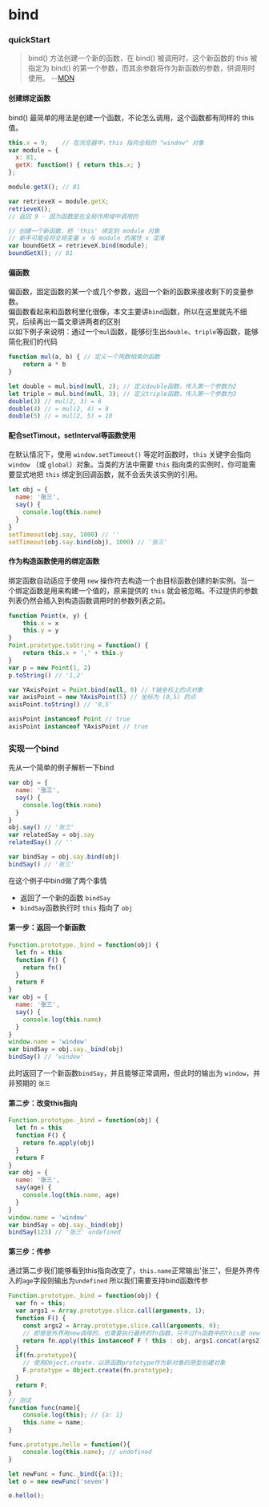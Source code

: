 # bind
### quickStart
> bind() 方法创建一个新的函数，在 bind() 被调用时，这个新函数的 this 被指定为 bind() 的第一个参数，而其余参数将作为新函数的参数，供调用时使用。 --[MDN](https://developer.mozilla.org/zh-CN/docs/Web/JavaScript/Reference/Global_Objects/Function/bind)

#### 创建绑定函数
bind() 最简单的用法是创建一个函数，不论怎么调用，这个函数都有同样的 this 值。
```js
this.x = 9;    // 在浏览器中，this 指向全局的 "window" 对象
var module = {
  x: 81,
  getX: function() { return this.x; }
};

module.getX(); // 81

var retrieveX = module.getX;
retrieveX();
// 返回 9 - 因为函数是在全局作用域中调用的

// 创建一个新函数，把 'this' 绑定到 module 对象
// 新手可能会将全局变量 x 与 module 的属性 x 混淆
var boundGetX = retrieveX.bind(module);
boundGetX(); // 81
```
#### 偏函数
偏函数，固定函数的某一个或几个参数，返回一个新的函数来接收剩下的变量参数。 <br>
偏函数看起来和函数柯里化很像，本文主要讲`bind`函数，所以在这里就先不细究，后续再出一篇文章讲两者的区别 <br>
以如下例子来说明：通过一个`mul`函数，能够衍生出`double`、`triple`等函数，能够简化我们的代码
```js
function mul(a, b) { // 定义一个两数相乘的函数
    return a * b
}

let double = mul.bind(null, 2); // 定义double函数，传入第一个参数为2
let triple = mul.bind(null, 3); // 定义triple函数，传入第一个参数为3
double(3) // mul(2, 3) = 6
double(4) // = mul(2, 4) = 8
double(5) // = mul(2, 5) = 10
```
#### 配合setTimout，setInterval等函数使用
在默认情况下，使用 `window.setTimeout()` 等定时函数时，`this` 关键字会指向 `window` （或 `global`）对象。当类的方法中需要 `this` 指向类的实例时，你可能需要显式地把 `this` 绑定到回调函数，就不会丢失该实例的引用。
```js
let obj = {
  name: '张三',
  say() {
    console.log(this.name)
  }
}
setTimeout(obj.say, 1000) // ''
setTimeout(obj.say.bind(obj), 1000) // '张三'
```
#### 作为构造函数使用的绑定函数
绑定函数自动适应于使用 `new` 操作符去构造一个由目标函数创建的新实例。当一个绑定函数是用来构建一个值的，原来提供的 `this` 就会被忽略。不过提供的参数列表仍然会插入到构造函数调用时的参数列表之前。
```js
function Point(x, y) {
    this.x = x
    this.y = y
}
Point.prototype.toString = function() {
    return this.x + ',' + this.y
}
var p = new Point(1, 2)
p.toString() // '1,2'

var YAxisPoint = Point.bind(null, 0) // Y轴坐标上的点对象
var axisPoint = new YAxisPoint(5) // 坐标为 (0,5) 的点
axisPoint.toString() // '0,5'

axisPoint instanceof Point // true
axisPoint instanceof YAxisPoint // true
```

### 实现一个bind

先从一个简单的例子解析一下bind
```js
var obj = {
  name: '张三',
  say() {
    console.log(this.name)
  }
}
obj.say() // '张三'
var relatedSay = obj.say
relatedSay() // ''

var bindSay = obj.say.bind(obj)
bindSay() // '张三'
```
在这个例子中bind做了两个事情
* 返回了一个新的函数 `bindSay`
* `bindSay`函数执行时 `this` 指向了 `obj`

#### 第一步：返回一个新函数
```js
Function.prototype._bind = function(obj) {
  let fn = this
  function F() {
    return fn()
  }
  return F
}
var obj = {
  name: '张三',
  say() {
    console.log(this.name)
  }
}
window.name = 'window'
var bindSay = obj.say._bind(obj)
bindSay() // 'window'
```
此时返回了一个新函数`bindSay`，并且能够正常调用，但此时的输出为 `window`，并非预期的 `张三`
#### 第二步：改变this指向
```js
Function.prototype._bind = function(obj) {
  let fn = this
  function F() {
    return fn.apply(obj)
  }
  return F
}
var obj = {
  name: '张三',
  say(age) {
    console.log(this.name, age)
  }
}
window.name = 'window'
var bindSay = obj.say._bind(obj)
bindSay(123) // '张三' undefined
```

#### 第三步：传参
通过第二步我们能够看到this指向改变了，`this.name`正常输出'张三'，但是外界传入的`age`字段则输出为`undefined`
所以我们需要支持bind函数传参
```js
Function.prototype._bind = function(obj) {
  var fn = this;
  var args1 = Array.prototype.slice.call(arguments, 1);
  function F() {
    const args2 = Array.prototype.slice.call(arguments, 0);
    // 即使是外界用new调用的，也需要执行最终的fn函数，只不过fn函数中的this是 new出来的实例
    return fn.apply(this instanceof F ? this : obj, args1.concat(args2))
  }
  if(fn.prototype){
    // 使用Object.create，以原函数prototype作为新对象的原型创建对象
    F.prototype = Object.create(fn.prototype);
  }
  return F;
}
// 测试
function func(name){
    console.log(this); // {a: 1}
    this.name = name;
}

func.prototype.hello = function(){
    console.log(this.name); // undefined
}

let newFunc = func._bind({a:1});
let o = new newFunc('seven')

o.hello();
```
